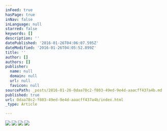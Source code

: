 ```yaml
---
inFeed: true
hasPage: true
inNav: false
inLanguage: null
starred: false
keywords: []
description: ''
datePublished: '2016-01-26T04:06:07.595Z'
dateModified: '2016-01-26T04:05:52.899Z'
title: ''
author: []
authors: []
publisher:
  name: null
  domain: null
  url: null
  favicon: null
sourcePath: _posts/2016-01-26-0daa78c2-f803-49ed-9e4d-aaacff437a4b.md
published: true
url: 0daa78c2-f803-49ed-9e4d-aaacff437a4b/index.html
_type: Article

---
```

![](https://the-grid-user-content.s3-us-west-2.amazonaws.com/4664ca77-e344-4be2-b271-c1df74f2784f.jpg)
![](https://the-grid-user-content.s3-us-west-2.amazonaws.com/48e6b4c2-9891-4959-a7a1-4b06f972a9a1.jpg)
![](https://the-grid-user-content.s3-us-west-2.amazonaws.com/1f37db75-3667-4c97-badc-45b7eeea7a84.jpg)
![](https://the-grid-user-content.s3-us-west-2.amazonaws.com/480a13b6-5cd5-49fa-9b32-e64975c0cea6.jpg)